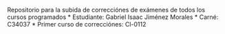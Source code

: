 Repositorio para la subida de correcciónes de exámenes de todos los cursos programados
    * Estudiante: Gabriel Isaac Jiménez Morales
    * Carné: C34037
        * Primer curso de correcciónes: Cl-0112
